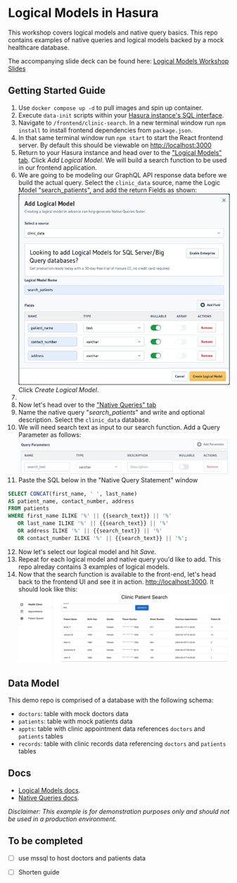# Logical Models in Hasura
This workshop covers logical models and native query basics. This repo contains examples of native queries and logical models backed by a mock healthcare database. 

The accompanying slide deck can be found here: [Logical Models Workshop Slides](https://docs.google.com/presentation/d/1BnJuorqeWAtzMuwQmqTHurNc8PLOpE2A78dui9Kk5tA/edit?usp=sharing)

## Getting Started Guide
1. Use `docker compose up -d` to pull images and spin up container.
2. Execute `data-init` scripts within your [Hasura instance's SQL interface](http://localhost:8080/console/data/sql).
3. Navigate to `/frontend/clinic-search`. In a new terminal window run `npm install` to install frontend dependencies from `package.json`.
4. In that same terminal window run `npm start` to start the React frontend server. By default this should be viewable on [http://localhost:3000](http://localhost:3000)
5. Return to your Hasura instance and head over to the ["Logical Models" tab](http://localhost:8080/console/data/native-queries/logical-models). Click *Add Logical Model*. We will build a search function to be used in our frontend application.
6. We are going to be modeling our GraphQL API response data before we build the actual query. Select the `clinic_data` source, name the Logic Model "search_patients", and add the return Fields as shown: ![add logical model](images/add_logical_model.png)Click *Create Logical Model*.
7. 
8. Now let's head over to the ["Native Queries" tab](http://localhost:8080/console/data/native-queries)
9. Name the native query "*search_patients*" and write and optional description. Select the `clinic_data` database.
10. We will need search text as input to our search function. Add a Query Parameter as follows: ![query parameters screenshot](images/query_paramters.png)
11. Paste the SQL below in the "Native Query Statement" window 
```sql
SELECT CONCAT(first_name, ' ', last_name) 
AS patient_name, contact_number, address 
FROM patients 
WHERE first_name ILIKE '%' || {{search_text}} || '%'
   OR last_name ILIKE '%' || {{search_text}} || '%'
   OR address ILIKE '%' || {{search_text}} || '%'
   OR contact_number ILIKE '%' || {{search_text}} || '%';
```
12.  Now let's select our logical model and hit *Save*.
13.  Repeat for each logical model and native query you'd like to add. This repo alreday contains 3 examples of logical models.
14. Now that the search function is available to the front-end, let's head back to the frontend UI and see it in action. [http://localhost:3000](http://localhost:3000).
It should look like this: ![app screenshot](frontend/clinic-search/public/app_screenshot.png)


## Data Model
This demo repo is comprised of a database with the following schema:
- `doctors`: table with mock doctors data
- `patients`: table with mock patients data
- `appts`: table with clinic appointment data references `doctors` and `patients` tables
- `records`: table with clinic records data referencing `doctors` and `patients` tables


## Docs
- [Logical Models docs](https://hasura.io/docs/latest/schema/postgres/logical-models/index/).
- [Native Queries docs](https://hasura.io/docs/latest/schema/postgres/logical-models/native-queries/).


*Disclaimer:
This example is for demonstration purposes only and should not be used in a production environment.*


## To be completed
- [ ] use mssql to host doctors and patients data
- [ ] Shorten guide


